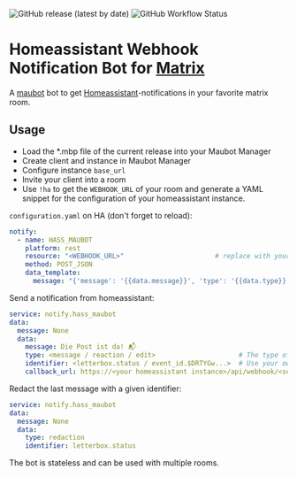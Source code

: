 ![GitHub release (latest by date)](https://img.shields.io/github/v/release/v411e/hasswebhookbot)
![GitHub Workflow Status](https://img.shields.io/github/workflow/status/v411e/hasswebhookbot/CI?label=maubot%20package%20build)

# Homeassistant Webhook Notification Bot for [Matrix](https://matrix.org/)
A [maubot](https://github.com/maubot) bot to get [Homeassistant](https://github.com/home-assistant)-notifications in your favorite matrix room.

## Usage
- Load the *.mbp file of the current release into your Maubot Manager
- Create client and instance in Maubot Manager
- Configure instance `base_url`
- Invite your client into a room
- Use `!ha` to get the `WEBHOOK_URL` of your room and generate a YAML snippet for the configuration of your homeassistant instance.

`configuration.yaml` on HA (don't forget to reload):
```yaml
notify:
  - name: HASS_MAUBOT
    platform: rest
    resource: "<WEBHOOK_URL>"                       # replace with your own
    method: POST_JSON
    data_template:
      message: "{'message': '{{data.message}}', 'type': '{{data.type}}', 'identifier': '{{data.identifier}}', 'callback_url': '{{data.callback_url}}'}"
```

Send a notification from homeassistant:
```yaml
service: notify.hass_maubot
data:
  message: None
  data:
    message: Die Post ist da! 📬
    type: <message / reaction / edit>                     # The type of action
    identifier: <letterbox.status / event_id.$DRTYGw...>  # Use your own identifier (#1) or reference an event_id (#2)
    callback_url: https://<your homeassistant instance>/api/webhook/<some_hook_id>  # Optional: Get a callback with entity_id of sent message
```

Redact the last message with a given identifier:
```yaml
service: notify.hass_maubot
data:
  message: None
  data:
    type: redaction
    identifier: letterbox.status
```

The bot is stateless and can be used with multiple rooms.

